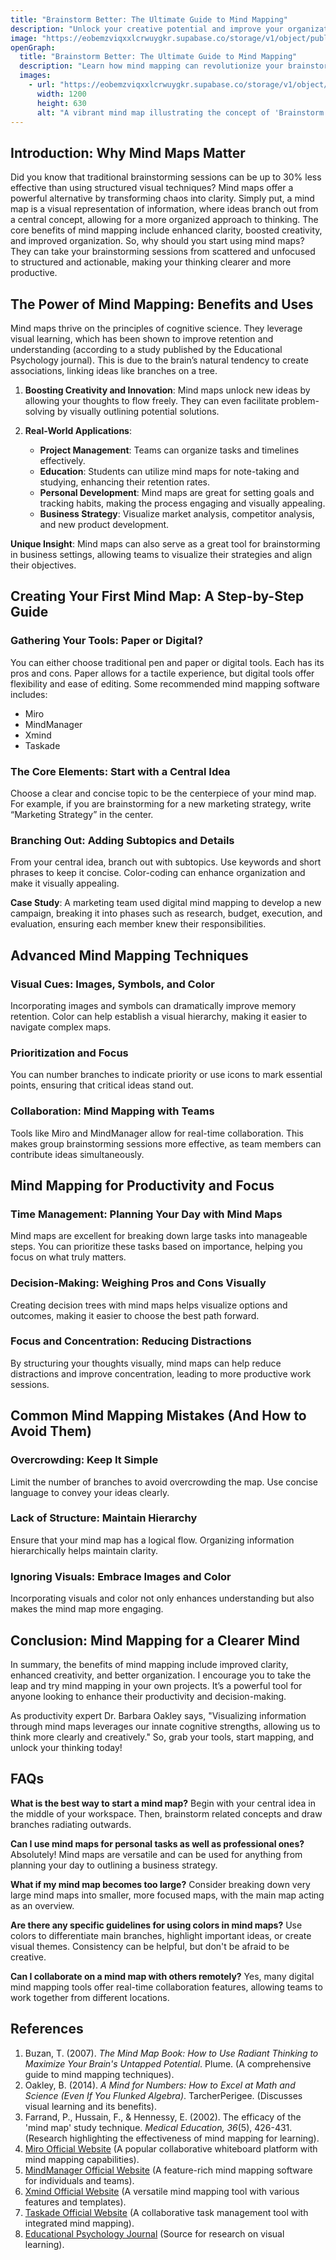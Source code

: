```yaml
---
title: "Brainstorm Better: The Ultimate Guide to Mind Mapping"
description: "Unlock your creative potential and improve your organization! Learn how mind mapping can transform your brainstorming, planning, and problem-solving. Get practical tips and discover the best tools."
image: "https://eobemzviqxxlcrwuygkr.supabase.co/storage/v1/object/public/yt2insight//ai-mind-maps-business-strategy.jpeg" # Replace with your actual image URL
openGraph:
  title: "Brainstorm Better: The Ultimate Guide to Mind Mapping"
  description: "Learn how mind mapping can revolutionize your brainstorming, organization, and productivity. Explore the benefits, creation process, and advanced strategies for clearer thinking."
  images:
    - url: "https://eobemzviqxxlcrwuygkr.supabase.co/storage/v1/object/public/yt2insight//ai-mind-maps-business-strategy.jpeg" # Replace with your actual image URL
      width: 1200
      height: 630
      alt: "A vibrant mind map illustrating the concept of 'Brainstorm Better'."
---
```


## Introduction: Why Mind Maps Matter
Did you know that traditional brainstorming sessions can be up to 30% less effective than using structured visual techniques? Mind maps offer a powerful alternative by transforming chaos into clarity. Simply put, a mind map is a visual representation of information, where ideas branch out from a central concept, allowing for a more organized approach to thinking. The core benefits of mind mapping include enhanced clarity, boosted creativity, and improved organization. So, why should you start using mind maps? They can take your brainstorming sessions from scattered and unfocused to structured and actionable, making your thinking clearer and more productive.

## The Power of Mind Mapping: Benefits and Uses
Mind maps thrive on the principles of cognitive science. They leverage visual learning, which has been shown to improve retention and understanding (according to a study published by the Educational Psychology journal). This is due to the brain’s natural tendency to create associations, linking ideas like branches on a tree.

1. **Boosting Creativity and Innovation**:
   Mind maps unlock new ideas by allowing your thoughts to flow freely. They can even facilitate problem-solving by visually outlining potential solutions.

2. **Real-World Applications**:
   - **Project Management**: Teams can organize tasks and timelines effectively.
   - **Education**: Students can utilize mind maps for note-taking and studying, enhancing their retention rates.
   - **Personal Development**: Mind maps are great for setting goals and tracking habits, making the process engaging and visually appealing.
   - **Business Strategy**: Visualize market analysis, competitor analysis, and new product development.

**Unique Insight**: Mind maps can also serve as a great tool for brainstorming in business settings, allowing teams to visualize their strategies and align their objectives.

## Creating Your First Mind Map: A Step-by-Step Guide
### Gathering Your Tools: Paper or Digital?
You can either choose traditional pen and paper or digital tools. Each has its pros and cons. Paper allows for a tactile experience, but digital tools offer flexibility and ease of editing. Some recommended mind mapping software includes:
- Miro
- MindManager
- Xmind
- Taskade

### The Core Elements: Start with a Central Idea
Choose a clear and concise topic to be the centerpiece of your mind map. For example, if you are brainstorming for a new marketing strategy, write “Marketing Strategy” in the center.

### Branching Out: Adding Subtopics and Details
From your central idea, branch out with subtopics. Use keywords and short phrases to keep it concise. Color-coding can enhance organization and make it visually appealing.

**Case Study**: A marketing team used digital mind mapping to develop a new campaign, breaking it into phases such as research, budget, execution, and evaluation, ensuring each member knew their responsibilities.

## Advanced Mind Mapping Techniques
### Visual Cues: Images, Symbols, and Color
Incorporating images and symbols can dramatically improve memory retention. Color can help establish a visual hierarchy, making it easier to navigate complex maps.

### Prioritization and Focus
You can number branches to indicate priority or use icons to mark essential points, ensuring that critical ideas stand out.

### Collaboration: Mind Mapping with Teams
Tools like Miro and MindManager allow for real-time collaboration. This makes group brainstorming sessions more effective, as team members can contribute ideas simultaneously.

## Mind Mapping for Productivity and Focus
### Time Management: Planning Your Day with Mind Maps
Mind maps are excellent for breaking down large tasks into manageable steps. You can prioritize these tasks based on importance, helping you focus on what truly matters.

### Decision-Making: Weighing Pros and Cons Visually
Creating decision trees with mind maps helps visualize options and outcomes, making it easier to choose the best path forward.

### Focus and Concentration: Reducing Distractions
By structuring your thoughts visually, mind maps can help reduce distractions and improve concentration, leading to more productive work sessions.

## Common Mind Mapping Mistakes (And How to Avoid Them)
### Overcrowding: Keep It Simple
Limit the number of branches to avoid overcrowding the map. Use concise language to convey your ideas clearly.

### Lack of Structure: Maintain Hierarchy
Ensure that your mind map has a logical flow. Organizing information hierarchically helps maintain clarity.

### Ignoring Visuals: Embrace Images and Color
Incorporating visuals and color not only enhances understanding but also makes the mind map more engaging.

## Conclusion: Mind Mapping for a Clearer Mind
In summary, the benefits of mind mapping include improved clarity, enhanced creativity, and better organization. I encourage you to take the leap and try mind mapping in your own projects. It’s a powerful tool for anyone looking to enhance their productivity and decision-making.

As productivity expert Dr. Barbara Oakley says, "Visualizing information through mind maps leverages our innate cognitive strengths, allowing us to think more clearly and creatively." So, grab your tools, start mapping, and unlock your thinking today!

## FAQs

**What is the best way to start a mind map?**
Begin with your central idea in the middle of your workspace. Then, brainstorm related concepts and draw branches radiating outwards.

**Can I use mind maps for personal tasks as well as professional ones?**
Absolutely! Mind maps are versatile and can be used for anything from planning your day to outlining a business strategy.

**What if my mind map becomes too large?**
Consider breaking down very large mind maps into smaller, more focused maps, with the main map acting as an overview.

**Are there any specific guidelines for using colors in mind maps?**
Use colors to differentiate main branches, highlight important ideas, or create visual themes. Consistency can be helpful, but don't be afraid to be creative.

**Can I collaborate on a mind map with others remotely?**
Yes, many digital mind mapping tools offer real-time collaboration features, allowing teams to work together from different locations.

## References

1.  Buzan, T. (2007). *The Mind Map Book: How to Use Radiant Thinking to Maximize Your Brain's Untapped Potential*. Plume. (A comprehensive guide to mind mapping techniques).
2.  Oakley, B. (2014). *A Mind for Numbers: How to Excel at Math and Science (Even If You Flunked Algebra)*. TarcherPerigee. (Discusses visual learning and its benefits).
3.  Farrand, P., Hussain, F., & Hennessy, E. (2002). The efficacy of the 'mind map' study technique. *Medical Education, 36*(5), 426-431. (Research highlighting the effectiveness of mind mapping for learning).
4.  [Miro Official Website](https://miro.com/) (A popular collaborative whiteboard platform with mind mapping capabilities).
5.  [MindManager Official Website](https://www.mindmanager.com/) (A feature-rich mind mapping software for individuals and teams).
6.  [Xmind Official Website](https://www.xmind.net/) (A versatile mind mapping tool with various features and templates).
7.  [Taskade Official Website](https://www.taskade.com/) (A collaborative task management tool with integrated mind mapping).
8.  [Educational Psychology Journal](https://www.tandfonline.com/loi/cedp20) (Source for research on visual learning).